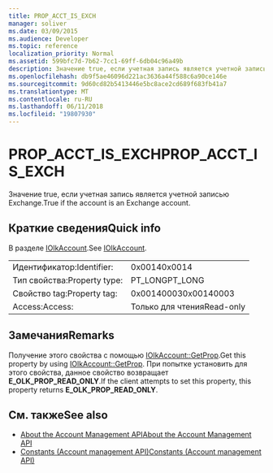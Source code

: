 ```yaml
---
title: PROP_ACCT_IS_EXCH
manager: soliver
ms.date: 03/09/2015
ms.audience: Developer
ms.topic: reference
localization_priority: Normal
ms.assetid: 599bfc7d-7b62-7cc1-69ff-6db04c96a49b
description: Значение true, если учетная запись является учетной записью Exchange.
ms.openlocfilehash: db9f5ae46096d221ac3636a44f588c6a90ce146e
ms.sourcegitcommit: 9d60cd82b5413446e5bc8ace2cd689f683fb41a7
ms.translationtype: MT
ms.contentlocale: ru-RU
ms.lasthandoff: 06/11/2018
ms.locfileid: "19807930"
---
```

# <a name="propacctisexch"></a><span data-ttu-id="8f414-103">PROP_ACCT_IS_EXCH</span><span class="sxs-lookup"><span data-stu-id="8f414-103">PROP_ACCT_IS_EXCH</span></span>

<span data-ttu-id="8f414-104">Значение true, если учетная запись является учетной записью Exchange.</span><span class="sxs-lookup"><span data-stu-id="8f414-104">True if the account is an Exchange account.</span></span>
  
## <a name="quick-info"></a><span data-ttu-id="8f414-105">Краткие сведения</span><span class="sxs-lookup"><span data-stu-id="8f414-105">Quick info</span></span>

<span data-ttu-id="8f414-106">В разделе [IOlkAccount](iolkaccount.md).</span><span class="sxs-lookup"><span data-stu-id="8f414-106">See [IOlkAccount](iolkaccount.md).</span></span>
  
|||
|:-----|:-----|
|<span data-ttu-id="8f414-107">Идентификатор:</span><span class="sxs-lookup"><span data-stu-id="8f414-107">Identifier:</span></span>  <br/> |<span data-ttu-id="8f414-108">0x0014</span><span class="sxs-lookup"><span data-stu-id="8f414-108">0x0014</span></span>  <br/> |
|<span data-ttu-id="8f414-109">Тип свойства:</span><span class="sxs-lookup"><span data-stu-id="8f414-109">Property type:</span></span>  <br/> |<span data-ttu-id="8f414-110">PT_LONG</span><span class="sxs-lookup"><span data-stu-id="8f414-110">PT_LONG</span></span>  <br/> |
|<span data-ttu-id="8f414-111">Свойство tag:</span><span class="sxs-lookup"><span data-stu-id="8f414-111">Property tag:</span></span>  <br/> |<span data-ttu-id="8f414-112">0x00140003</span><span class="sxs-lookup"><span data-stu-id="8f414-112">0x00140003</span></span>  <br/> |
|<span data-ttu-id="8f414-113">Access:</span><span class="sxs-lookup"><span data-stu-id="8f414-113">Access:</span></span>  <br/> |<span data-ttu-id="8f414-114">Только для чтения</span><span class="sxs-lookup"><span data-stu-id="8f414-114">Read-only</span></span>  <br/> |
   
## <a name="remarks"></a><span data-ttu-id="8f414-115">Замечания</span><span class="sxs-lookup"><span data-stu-id="8f414-115">Remarks</span></span>

<span data-ttu-id="8f414-116">Получение этого свойства с помощью [IOlkAccount::GetProp](iolkaccount-getprop.md).</span><span class="sxs-lookup"><span data-stu-id="8f414-116">Get this property by using [IOlkAccount::GetProp](iolkaccount-getprop.md).</span></span> <span data-ttu-id="8f414-117">При попытке установить для этого свойства, данное свойство возвращает **E_OLK_PROP_READ_ONLY**.</span><span class="sxs-lookup"><span data-stu-id="8f414-117">If the client attempts to set this property, this property returns **E_OLK_PROP_READ_ONLY**.</span></span> 
  
## <a name="see-also"></a><span data-ttu-id="8f414-118">См. также</span><span class="sxs-lookup"><span data-stu-id="8f414-118">See also</span></span>

- [<span data-ttu-id="8f414-119">About the Account Management API</span><span class="sxs-lookup"><span data-stu-id="8f414-119">About the Account Management API</span></span>](about-the-account-management-api.md) 
- [<span data-ttu-id="8f414-120">Constants (Account management API)</span><span class="sxs-lookup"><span data-stu-id="8f414-120">Constants (Account management API)</span></span>](constants-account-management-api.md)

